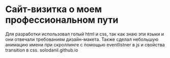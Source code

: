 # Сайт-визитка о моем профессиональном пути
Для разработки использовал голый html и css, так как знаю эти языки и они отвечали требованиям дизайн-макета. Также сделал небольшую анимацию имени при скроллинге с помощью eventlistner в js и свойства transition в css.
solodanil.github.io
